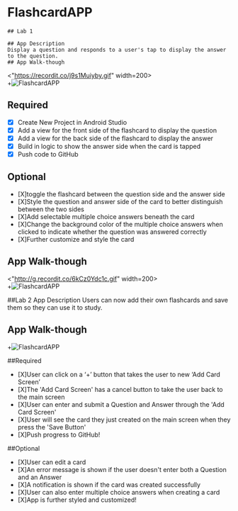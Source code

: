 # FlashcardAPP
    ## Lab 1

    ## App Description
    Display a question and responds to a user's tap to display the answer to the question.
    ## App Walk-though
<"https://recordit.co/j9s1Muiyby.gif" width=200><br>
+![FlashcardAPP](https://recordit.co/j9s1Muiyby.gif)

## Required
- [X] Create New Project in Android Studio
- [X] Add a view for the front side of the flashcard to display the question
- [X] Add a view for the back side of the flashcard to display the answer
- [X] Build in logic to show the answer side when the card is tapped
- [X] Push code to GitHub
## Optional
- [X]toggle the flashcard between the question side and the answer side
- [X]Style the question and answer side of the card to better distinguish between the two sides
- [X]Add selectable multiple choice answers beneath the card
- [X]Change the background color of the multiple choice answers when clicked to indicate whether the question was answered correctly
- [X]Further customize and style the card

## App Walk-though
<"http://g.recordit.co/6kCz0Ydc1c.gif" width=200><br>
+![FlashcardAPP](http://g.recordit.co/wHGzwU7Au7.gif)

##Lab 2
App Description
Users can now add their own flashcards and save them so they can use it to study.

## App Walk-though
+![FlashcardAPP](http://g.recordit.co/6kCz0Ydc1c.gif)

##Required
- [X]User can click on a ‘+’ button that takes the user to new ‘Add Card Screen’
- [X]The 'Add Card Screen' has a cancel button to take the user back to the main screen
- [X]User can enter and submit a Question and Answer through the 'Add Card Screen'
- [X]User will see the card they just created on the main screen when they press the 'Save Button'
- [X]Push progress to GitHub!

##Optional
- [X]User can edit a card
- [X]An error message is shown if the user doesn't enter both a Question and an Answer
- [X]A notification is shown if the card was created successfully
- [X]User can also enter multiple choice answers when creating a card
- [X]App is further styled and customized!


